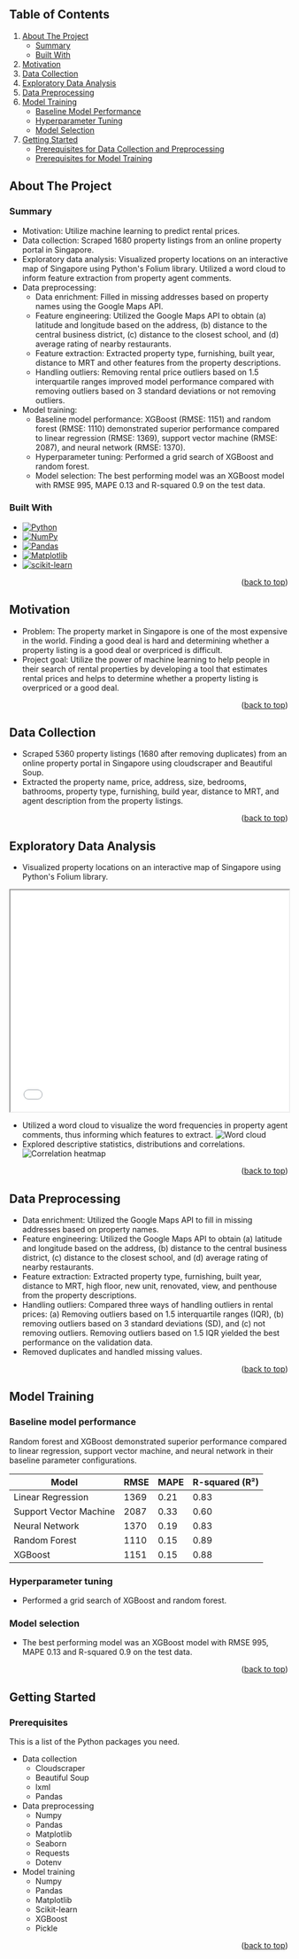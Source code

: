 <!-- anchor tag for back-to-top links -->
<a name="readme-top"></a>


## Table of Contents
<ol>
  <li>
    <a href="#about-the-project">About The Project</a>
    <ul>
      <li><a href="#summary">Summary</a></li>
      <li><a href="#built-with">Built With</a></li>
    </ul>
  </li>
  <li>
    <a href="#motivation">Motivation</a>
  </li>
  <li>
    <a href="#data-collection">Data Collection</a>
  </li>
  <li>
    <a href="#exploraty-data-analysis">Exploratory Data Analysis</a>
  </li>
  <li>
    <a href="#data-preprocessing">Data Preprocessing</a>
  </li>
  <li>
    <a href="#model-training">Model Training</a>
    <ul>
      <li><a href="#baseline-model-performance">Baseline Model Performance</a></li>
      <li><a href="#hyperparameter-tuning">Hyperparameter Tuning</a></li>
      <li><a href="#model-selection">Model Selection</a></li>
    </ul>
  </li>
  <li>
    <a href="#getting-started">Getting Started</a>
    <ul>
      <li><a href="#prerequisites-for-data-collection-and-preprocessing">Prerequisites for Data Collection and Preprocessing</a></li>
      <li><a href="#prerequisites-for-model-training">Prerequisites for Model Training</a></li>
    </ul>
  </li>
</ol>


<!-- ABOUT THE PROJECT -->
## About The Project

### Summary
+ Motivation: Utilize machine learning to predict rental prices. 
+ Data collection: Scraped 1680 property listings from an online property portal in Singapore.
+ Exploratory data analysis: Visualized property locations on an interactive map of Singapore using Python's Folium library. Utilized a word cloud to inform feature extraction from property agent comments.  
+ Data preprocessing: 
  + Data enrichment: Filled in missing addresses based on property names using the Google Maps API.
  + Feature engineering: Utilized the Google Maps API to obtain (a) latitude and longitude based on the address, (b) distance to the central business district, (c) distance to the closest school, and (d) average rating of nearby restaurants.
  + Feature extraction: Extracted property type, furnishing, built year, distance to MRT and other features from the property descriptions.
  + Handling outliers: Removing rental price outliers based on 1.5 interquartile ranges improved model performance compared with removing outliers based on 3 standard deviations or not removing outliers.
+ Model training: 
  + Baseline model performance: XGBoost (RMSE: 1151) and random forest (RMSE: 1110) demonstrated superior performance compared to linear regression (RMSE: 1369), support vector machine (RMSE: 2087), and neural network (RMSE: 1370).
  + Hyperparameter tuning: Performed a grid search of XGBoost and random forest. 
  + Model selection: The best performing model was an XGBoost model with RMSE 995, MAPE 0.13 and R-squared 0.9 on the test data.

### Built With
* [![Python][Python-badge]][Python-url]
* [![NumPy][NumPy-badge]][NumPy-url]
* [![Pandas][Pandas-badge]][Pandas-url]
* [![Matplotlib][Matplotlib-badge]][Matplotlib-url]
* [![scikit-learn][scikit-learn-badge]][scikit-learn-url]

<p align="right">(<a href="#readme-top">back to top</a>)</p>


<!-- MOTIVATION -->
## Motivation
+ Problem: The property market in Singapore is one of the most expensive in the world. Finding a good deal is hard and determining whether a property listing is a good deal or overpriced is difficult.
+ Project goal: Utilize the power of machine learning to help people in their search of rental properties by developing a tool that estimates rental prices and helps to determine whether a property listing is overpriced or a good deal. 

<p align="right">(<a href="#readme-top">back to top</a>)</p>


<!-- DATA COLLECTION -->
## Data Collection
+ Scraped 5360 property listings (1680 after removing duplicates) from an online property portal in Singapore using cloudscraper and Beautiful Soup.
+ Extracted the property name, price, address, size, bedrooms, bathrooms, property type, furnishing, build year, distance to MRT, and agent description from the property listings.

<p align="right">(<a href="#readme-top">back to top</a>)</p>


<!-- EXPLORATY DATA ANALYSIS -->
## Exploratory Data Analysis
+ Visualized property locations on an interactive map of Singapore using Python's Folium library. 
<iframe src="images/map.html" width="100%" height="400"></iframe>

+ Utilized a word cloud to visualize the word frequencies in property agent comments, thus informing which features to extract. 
![Word cloud](images/wordcloud.png)
+ Explored descriptive statistics, distributions and correlations. 
![Correlation heatmap](images/correlation_heatmap.png)

<p align="right">(<a href="#readme-top">back to top</a>)</p>


<!-- DATA PREPROCESSING -->
## Data Preprocessing
+ Data enrichment: Utilized the Google Maps API to fill in missing addresses based on property names.
+ Feature engineering: Utilized the Google Maps API to obtain (a) latitude and longitude based on the address, (b) distance to the central business district, (c) distance to the closest school, and (d) average rating of nearby restaurants.
+ Feature extraction: Extracted property type, furnishing, built year, distance to MRT, high floor, new unit, renovated, view, and penthouse from the property descriptions.
+ Handling outliers: Compared three ways of handling outliers in rental prices: (a) Removing outliers based on 1.5 interquartile ranges (IQR), (b) removing outliers based on 3 standard deviations (SD), and (c) not removing outliers. Removing outliers based on 1.5 IQR yielded the best performance on the validation data.
+ Removed duplicates and handled missing values.

<p align="right">(<a href="#readme-top">back to top</a>)</p>


<!-- MODEL TRAINING -->
## Model Training

### Baseline model performance 
Random forest and XGBoost demonstrated superior performance compared to linear regression, support vector machine, and neural network in their baseline parameter configurations.

| Model                  | RMSE  | MAPE | R-squared (R²) |
|------------------------|-------|------|----------------|
| Linear Regression      | 1369  | 0.21 | 0.83           |
| Support Vector Machine | 2087  | 0.33 | 0.60           |
| Neural Network         | 1370  | 0.19 | 0.83           |
| Random Forest          | 1110  | 0.15 | 0.89           |
| XGBoost                | 1151  | 0.15 | 0.88           |

### Hyperparameter tuning
+ Performed a grid search of XGBoost and random forest. 

### Model selection
+ The best performing model was an XGBoost model with RMSE 995, MAPE 0.13 and R-squared 0.9 on the test data.

<p align="right">(<a href="#readme-top">back to top</a>)</p>


<!-- GETTING STARTED -->
## Getting Started

### Prerequisites
This is a list of the Python packages you need.  
+ Data collection
  + Cloudscraper
  + Beautiful Soup
  + lxml
  + Pandas
+ Data preprocessing
  + Numpy
  + Pandas
  + Matplotlib
  + Seaborn
  + Requests
  + Dotenv
+ Model training
  + Numpy
  + Pandas
  + Matplotlib
  + Scikit-learn
  + XGBoost
  + Pickle

<p align="right">(<a href="#readme-top">back to top</a>)</p>


<!-- MARKDOWN LINKS -->
[Python-badge]: https://img.shields.io/badge/python-3670A0?style=for-the-badge&logo=python&logoColor=ffdd54
[Python-url]: https://www.python.org/
[NumPy-badge]: https://img.shields.io/badge/numpy-%23013243.svg?style=for-the-badge&logo=numpy&logoColor=white
[NumPy-url]: https://numpy.org/
[Pandas-badge]: https://img.shields.io/badge/pandas-%23150458.svg?style=for-the-badge&logo=pandas&logoColor=white
[Pandas-url]: https://pandas.pydata.org/
[Matplotlib-badge]: https://img.shields.io/badge/Matplotlib-%23ffffff.svg?style=for-the-badge&logo=Matplotlib&logoColor=black
[Matplotlib-url]: https://matplotlib.org/
[scikit-learn-badge]: https://img.shields.io/badge/scikit--learn-%23F7931E.svg?style=for-the-badge&logo=scikit-learn&logoColor=white
[scikit-learn-url]: https://scikit-learn.org/stable/
